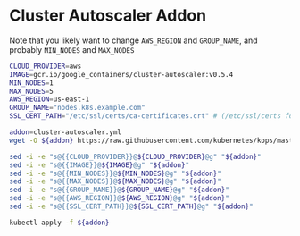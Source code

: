 # Cluster Autoscaler Addon

Note that you likely want to change `AWS_REGION` and `GROUP_NAME`, and probably `MIN_NODES` and `MAX_NODES`

```bash
CLOUD_PROVIDER=aws
IMAGE=gcr.io/google_containers/cluster-autoscaler:v0.5.4
MIN_NODES=1
MAX_NODES=5
AWS_REGION=us-east-1
GROUP_NAME="nodes.k8s.example.com"
SSL_CERT_PATH="/etc/ssl/certs/ca-certificates.crt" # (/etc/ssl/certs for gce)

addon=cluster-autoscaler.yml
wget -O ${addon} https://raw.githubusercontent.com/kubernetes/kops/master/addons/cluster-autoscaler/v1.6.0.yaml

sed -i -e "s@{{CLOUD_PROVIDER}}@${CLOUD_PROVIDER}@g" "${addon}"
sed -i -e "s@{{IMAGE}}@${IMAGE}@g" "${addon}"
sed -i -e "s@{{MIN_NODES}}@${MIN_NODES}@g" "${addon}"
sed -i -e "s@{{MAX_NODES}}@${MAX_NODES}@g" "${addon}"
sed -i -e "s@{{GROUP_NAME}}@${GROUP_NAME}@g" "${addon}"
sed -i -e "s@{{AWS_REGION}}@${AWS_REGION}@g" "${addon}"
sed -i -e "s@{{SSL_CERT_PATH}}@${SSL_CERT_PATH}@g" "${addon}"

kubectl apply -f ${addon}
```
